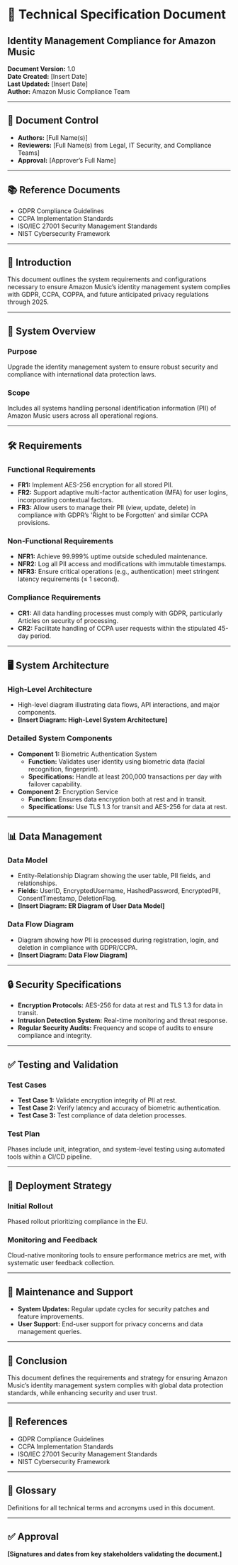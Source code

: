 # 📄 Technical Specification Document

## Identity Management Compliance for Amazon Music

**Document Version:** 1.0  
**Date Created:** [Insert Date]  
**Last Updated:** [Insert Date]  
**Author:** Amazon Music Compliance Team  

---

## 📑 Document Control

- **Authors:** [Full Name(s)]  
- **Reviewers:** [Full Name(s) from Legal, IT Security, and Compliance Teams]  
- **Approval:** [Approver’s Full Name]  

---

## 📚 Reference Documents

- GDPR Compliance Guidelines  
- CCPA Implementation Standards  
- ISO/IEC 27001 Security Management Standards  
- NIST Cybersecurity Framework  

---

## 📝 Introduction

This document outlines the system requirements and configurations necessary to ensure Amazon Music’s identity management system complies with GDPR, CCPA, COPPA, and future anticipated privacy regulations through 2025.

---

## 🌟 System Overview

### Purpose  
Upgrade the identity management system to ensure robust security and compliance with international data protection laws.

### Scope  
Includes all systems handling personal identification information (PII) of Amazon Music users across all operational regions.

---

## 🛠 Requirements

### Functional Requirements  
- **FR1:** Implement AES-256 encryption for all stored PII.  
- **FR2:** Support adaptive multi-factor authentication (MFA) for user logins, incorporating contextual factors.  
- **FR3:** Allow users to manage their PII (view, update, delete) in compliance with GDPR’s 'Right to be Forgotten' and similar CCPA provisions.  

### Non-Functional Requirements  
- **NFR1:** Achieve 99.999% uptime outside scheduled maintenance.  
- **NFR2:** Log all PII access and modifications with immutable timestamps.  
- **NFR3:** Ensure critical operations (e.g., authentication) meet stringent latency requirements (≤ 1 second).  

### Compliance Requirements  
- **CR1:** All data handling processes must comply with GDPR, particularly Articles on security of processing.  
- **CR2:** Facilitate handling of CCPA user requests within the stipulated 45-day period.  

---

## 🖥️ System Architecture

### High-Level Architecture  
- High-level diagram illustrating data flows, API interactions, and major components.  
- **[Insert Diagram: High-Level System Architecture]**

### Detailed System Components  
- **Component 1:** Biometric Authentication System  
  - **Function:** Validates user identity using biometric data (facial recognition, fingerprint).  
  - **Specifications:** Handle at least 200,000 transactions per day with failover capability.  
- **Component 2:** Encryption Service  
  - **Function:** Ensures data encryption both at rest and in transit.  
  - **Specifications:** Use TLS 1.3 for transit and AES-256 for data at rest.  

---

## 📊 Data Management

### Data Model  
- Entity-Relationship Diagram showing the user table, PII fields, and relationships.  
- **Fields:** UserID, EncryptedUsername, HashedPassword, EncryptedPII, ConsentTimestamp, DeletionFlag.  
- **[Insert Diagram: ER Diagram of User Data Model]**

### Data Flow Diagram  
- Diagram showing how PII is processed during registration, login, and deletion in compliance with GDPR/CCPA.  
- **[Insert Diagram: Data Flow Diagram]**

---

## 🔒 Security Specifications

- **Encryption Protocols:** AES-256 for data at rest and TLS 1.3 for data in transit.  
- **Intrusion Detection System:** Real-time monitoring and threat response.  
- **Regular Security Audits:** Frequency and scope of audits to ensure compliance and integrity.  

---

## ✅ Testing and Validation

### Test Cases  
- **Test Case 1:** Validate encryption integrity of PII at rest.  
- **Test Case 2:** Verify latency and accuracy of biometric authentication.  
- **Test Case 3:** Test compliance of data deletion processes.

### Test Plan  
Phases include unit, integration, and system-level testing using automated tools within a CI/CD pipeline.

---

## 🚀 Deployment Strategy

### Initial Rollout  
Phased rollout prioritizing compliance in the EU.  

### Monitoring and Feedback  
Cloud-native monitoring tools to ensure performance metrics are met, with systematic user feedback collection.

---

## 🔧 Maintenance and Support

- **System Updates:** Regular update cycles for security patches and feature improvements.  
- **User Support:** End-user support for privacy concerns and data management queries.  

---

## 🏁 Conclusion

This document defines the requirements and strategy for ensuring Amazon Music’s identity management system complies with global data protection standards, while enhancing security and user trust.

---

## 📄 References  

- GDPR Compliance Guidelines  
- CCPA Implementation Standards  
- ISO/IEC 27001 Security Management Standards  
- NIST Cybersecurity Framework  

---

## 📖 Glossary  

Definitions for all technical terms and acronyms used in this document.

---

## ✅ Approval  

**[Signatures and dates from key stakeholders validating the document.]**
